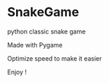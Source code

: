# SnakeGame
python classic snake game 

Made with Pygame

Optimize speed to make it easier




Enjoy ! 
